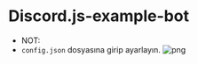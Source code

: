 # Discord.js-example-bot

- NOT:
- `config.json` dosyasına girip ayarlayın.
![png](https://cdn.discordapp.com/attachments/1072603958729789523/1089966208968822936/Screenshot_20230327_203606_Termux.jpg)
